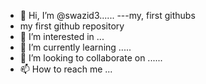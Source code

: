 - 👋 Hi, I’m @swazid3......
---my, first githubs
-  my first github repository
- 👀 I’m interested in ...
- 🌱 I’m currently learning .....
- 💞️ I’m looking to collaborate on ......
- 📫 How to reach me ...

<!---
swazid3/swazid3 is a ✨ special ✨ repository because its `README.md` (this file) appears on your GitHub profile.
You can click the Preview link to take a look at your changes.
--->
